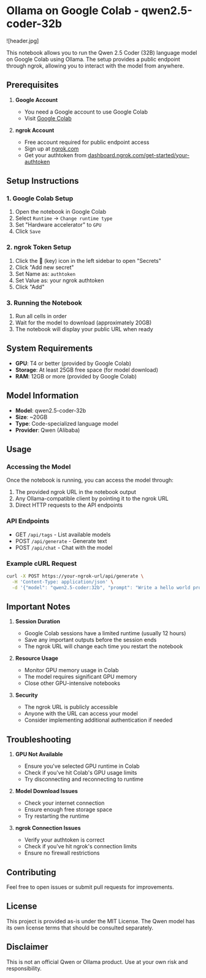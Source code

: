 # Ollama on Google Colab - qwen2.5-coder-32b

![header.jpg]

This notebook allows you to run the Qwen 2.5 Coder (32B) language model on Google Colab using Ollama. The setup provides a public endpoint through ngrok, allowing you to interact with the model from anywhere.

## Prerequisites

1. **Google Account**
   - You need a Google account to use Google Colab
   - Visit [Google Colab](https://colab.research.google.com/)

2. **ngrok Account**
   - Free account required for public endpoint access
   - Sign up at [ngrok.com](https://ngrok.com)
   - Get your authtoken from [dashboard.ngrok.com/get-started/your-authtoken](https://dashboard.ngrok.com/get-started/your-authtoken)

## Setup Instructions

### 1. Google Colab Setup
1. Open the notebook in Google Colab
2. Select `Runtime` -> `Change runtime type`
3. Set "Hardware accelerator" to `GPU`
4. Click `Save`

### 2. ngrok Token Setup
1. Click the 🔑 (key) icon in the left sidebar to open "Secrets"
2. Click "Add new secret"
3. Set Name as: `authtoken`
4. Set Value as: your ngrok authtoken
5. Click "Add"

### 3. Running the Notebook
1. Run all cells in order
2. Wait for the model to download (approximately 20GB)
3. The notebook will display your public URL when ready

## System Requirements

- **GPU**: T4 or better (provided by Google Colab)
- **Storage**: At least 25GB free space (for model download)
- **RAM**: 12GB or more (provided by Google Colab)

## Model Information

- **Model**: qwen2.5-coder-32b
- **Size**: ~20GB
- **Type**: Code-specialized language model
- **Provider**: Qwen (Alibaba)

## Usage

### Accessing the Model
Once the notebook is running, you can access the model through:
1. The provided ngrok URL in the notebook output
2. Any Ollama-compatible client by pointing it to the ngrok URL
3. Direct HTTP requests to the API endpoints

### API Endpoints
- GET `/api/tags` - List available models
- POST `/api/generate` - Generate text
- POST `/api/chat` - Chat with the model

### Example cURL Request
```bash
curl -X POST https://your-ngrok-url/api/generate \
  -H 'Content-Type: application/json' \
  -d '{"model": "qwen2.5-coder:32b", "prompt": "Write a hello world program in Python"}'
```

## Important Notes

1. **Session Duration**
   - Google Colab sessions have a limited runtime (usually 12 hours)
   - Save any important outputs before the session ends
   - The ngrok URL will change each time you restart the notebook

2. **Resource Usage**
   - Monitor GPU memory usage in Colab
   - The model requires significant GPU memory
   - Close other GPU-intensive notebooks

3. **Security**
   - The ngrok URL is publicly accessible
   - Anyone with the URL can access your model
   - Consider implementing additional authentication if needed

## Troubleshooting

1. **GPU Not Available**
   - Ensure you've selected GPU runtime in Colab
   - Check if you've hit Colab's GPU usage limits
   - Try disconnecting and reconnecting to runtime

2. **Model Download Issues**
   - Check your internet connection
   - Ensure enough free storage space
   - Try restarting the runtime

3. **ngrok Connection Issues**
   - Verify your authtoken is correct
   - Check if you've hit ngrok's connection limits
   - Ensure no firewall restrictions

## Contributing

Feel free to open issues or submit pull requests for improvements.

## License

This project is provided as-is under the MIT License. The Qwen model has its own license terms that should be consulted separately.

## Disclaimer

This is not an official Qwen or Ollama product. Use at your own risk and responsibility.
